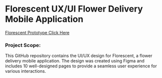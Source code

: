 # Florescent UX/UI Flower Delivery Mobile Application

[Florescent Prototype Click Here](https://www.figma.com/embed?embed_host=share&url=https%3A%2F%2Fwww.figma.com%2Fproto%2FIFwB4HL9clpSFVhBB82ZqK%2FFlorescent-V1%3Fpage-id%3D155%253A499%26type%3Ddesign%26node-id%3D188-646%26viewport%3D559%252C770%252C0.11%26t%3D7a2d2bkwduDomjCx-1%26scaling%3Dscale-down%26starting-point-node-id%3D188%253A660%26mode%3Ddesign)

### **Project Scope:**
This GitHub repository contains the UI/UX design for Florescent, a flower delivery mobile application. The design was created using Figma and includes 10 well-designed pages to provide a seamless user experience for various interactions.



